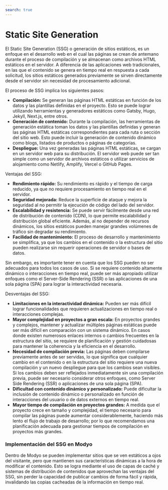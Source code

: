 ```yaml
---
search: true
---
```


# Static Site Generation

El Static Site Generation (SSG) o generación de sitios estáticos, es un enfoque en el desarrollo web en el cual las páginas se crean de antemano durante el proceso de compilación y se almacenan como archivos HTML estáticos en el servidor. A diferencia de las aplicaciones web tradicionales, en las que el contenido se genera en tiempo real en respuesta a cada solicitud, los sitios estáticos generados previamente se sirven directamente desde el servidor sin necesidad de procesamiento adicional.

El proceso de SSG implica los siguientes pasos:

- **Compilación:** Se generan las páginas HTML estáticas en función de los datos y las plantillas definidas en el proyecto. Esto se puede lograr utilizando herramientas y generadores estáticos como Gatsby, Hugo, Jekyll, Next.js, entre otros.
- **Generación de contenido:** Durante la compilación, las herramientas de generación estática toman los datos y las plantillas definidas y generan las páginas HTML estáticas correspondientes para cada ruta o sección del sitio web. Esto puede incluir la generación de contenido dinámico como blogs, listados de productos o páginas de categorías.
- **Despliegue:** Una vez generadas las páginas HTML estáticas, se cargan en un servidor web para su distribución. El servidor web puede ser tan simple como un servidor de archivos estáticos o utilizar servicios de alojamiento como Netlify, Amplify, Vercel o GitHub Pages.

Ventajas del SSG:

- **Rendimiento rápido:** Su rendimiento es rápido y el tiempo de carga reducido, ya que no requiere procesamiento en tiempo real en el servidor.
- **Seguridad mejorada:** Reduce la superficie de ataque y mejora la seguridad al no permitir la ejecución de código del lado del servidor.
- **Escalabilidad y resistencia:** Se puede servir fácilmente desde una red de distribución de contenido (CDN), lo que permite escalabilidad y distribución global eficiente. Además, al no depender de recursos dinámicos, los sitios estáticos pueden manejar grandes volúmenes de tráfico sin degradar su rendimiento.
- **Facilidad de mantenimiento:** El proceso de desarrollo y mantenimiento se simplifica, ya que los cambios en el contenido o la estructura del sitio pueden realizarse sin requerir operaciones de servidor o bases de datos.

Sin embargo, es importante tener en cuenta que los SSG pueden no ser adecuados para todos los casos de uso. Si se requiere contenido altamente dinámico o interacciones en tiempo real, puede ser más apropiado utilizar enfoques como el Server-Side Rendering (SSR) o las aplicaciones de una sola página (SPA) para lograr la interactividad necesaria.

Desventajas del SSG:

- **Limitaciones en la interactividad dinámica:** Pueden ser más difícil lograr funcionalidades que requieren actualizaciones en tiempo real o interacciones complejas.
- **Mayor complejidad en proyectos a gran escala:** En proyectos grandes y complejos, mantener y actualizar múltiples páginas estáticas puede ser más difícil en comparación con un sistema dinámico. En casos donde existen numerosos enlaces internos o cambios frecuentes en la estructura del sitio, se requiere de planificación y gestión cuidadosas para mantener la coherencia y la eficiencia en el desarrollo.
- **Necesidad de compilación previa:** Las páginas deben compilarse previamente antes de ser servidas, lo que significa que cualquier cambio en el contenido o en la estructura del sitio requiere una nueva compilación y un nuevo despliegue para que los cambios sean visibles. Si los cambios deben ser reflejados inmediatamente sin una compilación previa, puede ser necesario considerar otros enfoques, como Server Side Rendering (SSR) o aplicaciones de una sola página (SPA).
- **Dificultad con contenido dinámico y personalizado:** Puede dificultar la inclusión de contenido dinámico o personalizado en función de interacciones del usuario o de datos externos en tiempo real.
- **Mayor tiempo de compilación en proyectos grandes:** A medida que el proyecto crece en tamaño y complejidad, el tiempo necesario para compilar las páginas puede aumentar considerablemente, haciendo más lento el flujo de trabajo de desarrollo; por lo que recomendamos una planificación adecuada para gestionar tiempos de compilación en proyectos más grandes.


### Implementación del SSG en Modyo

Dentro de Modyo se pueden implementar sitios que se ven estáticos a ojos del visitante, pero que mantienen sus características dinámicas a la hora de modificar el contenido. Esto se logra mediante el uso de capas de caché y sistemas de distribución de contenidos que aprovechan las ventajas del SSG, sin perder la capacidad de publicar cambios de forma fácil y rápida, invalidando las copias cacheadas de la información en tiempo real.